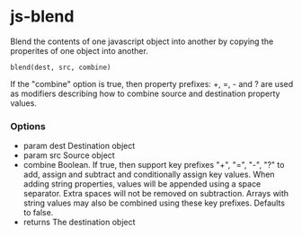 js-blend
===

Blend the contents of one javascript object into another by copying the properites of one object into another.

    blend(dest, src, combine)

If the "combine" option is true, then property prefixes: +, =, - and ? are used as modifiers describing
how to combine source and destination property values.

### Options

* param dest Destination object
* param src Source object
* combine Boolean. If true, then support key prefixes "+", "=", "-", "?" to add, assign and subtract
    and conditionally assign key values. When adding string properties, values will be appended using a
    space separator. Extra spaces will not be removed on subtraction.
    Arrays with string values may also be combined using these key prefixes.
    Defaults to false.
* returns The destination object
